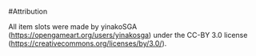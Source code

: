 #Attribution

All item slots were made by yinakoSGA (https://opengameart.org/users/yinakosga) under the CC-BY 3.0 license (https://creativecommons.org/licenses/by/3.0/).